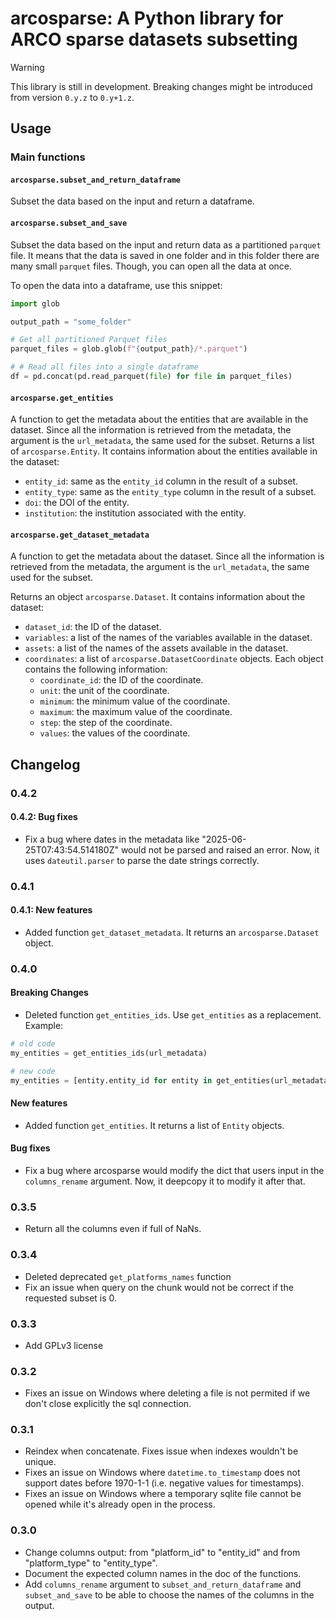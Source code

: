 # arcosparse: A Python library for ARCO sparse datasets subsetting

> [!WARNING]
> This library is still in development. Breaking changes might be introduced from version `0.y.z` to `0.y+1.z`.

## Usage

### Main functions

#### `arcosparse.subset_and_return_dataframe`

Subset the data based on the input and return a dataframe.

#### `arcosparse.subset_and_save`

Subset the data based on the input and return data as a partitioned `parquet` file.
It means that the data is saved in one folder and in this folder there are many small `parquet` files. Though, you can open all the data at once.

To open the data into a dataframe, use this snippet:

``` python
import glob

output_path = "some_folder" 

# Get all partitioned Parquet files
parquet_files = glob.glob(f"{output_path}/*.parquet")

# # Read all files into a single dataframe
df = pd.concat(pd.read_parquet(file) for file in parquet_files)
```

#### `arcosparse.get_entities`

A function to get the metadata about the entities that are available in the dataset. Since all the information is retrieved from the metadata, the argument is the `url_metadata`, the same used for the subset.
Returns a list of `arcosparse.Entity`. It contains information about the entities available in the dataset:

- `entity_id`: same as the `entity_id` column in the result of a subset.
- `entity_type`: same as the `entity_type` column in the result of a subset.
- `doi`: the DOI of the entity.
- `institution`: the institution associated with the entity.

#### `arcosparse.get_dataset_metadata`

A function to get the metadata about the dataset. Since all the information is retrieved from the metadata, the argument is the `url_metadata`, the same used for the subset.

Returns an object `arcosparse.Dataset`. It contains information about the dataset:

- `dataset_id`: the ID of the dataset.
- `variables`: a list of the names of the variables available in the dataset.
- `assets`: a list of the names of the assets available in the dataset.
- `coordinates`: a list of `arcosparse.DatasetCoordinate` objects. Each object contains the following information:
  - `coordinate_id`: the ID of the coordinate.
  - `unit`: the unit of the coordinate.
  - `minimum`: the minimum value of the coordinate.
  - `maximum`: the maximum value of the coordinate.
  - `step`: the step of the coordinate.
  - `values`: the values of the coordinate.

## Changelog

### 0.4.2

#### 0.4.2: Bug fixes

- Fix a bug where dates in the metadata like "2025-06-25T07:43:54.514180Z" would not be parsed and raised an error. Now, it uses `dateutil.parser` to parse the date strings correctly.

### 0.4.1

#### 0.4.1: New features

- Added function `get_dataset_metadata`. It returns an `arcosparse.Dataset` object.

### 0.4.0

#### Breaking Changes

- Deleted function `get_entities_ids`. Use `get_entities` as a replacement. Example:

``` python
# old code
my_entities = get_entities_ids(url_metadata)

# new code
my_entities = [entity.entity_id for entity in get_entities(url_metadata)]
```

#### New features

- Added function `get_entities`. It returns a list of `Entity` objects.

#### Bug fixes

- Fix a bug where arcosparse would modify the dict that users input in the `columns_rename` argument. Now, it deepcopy it to modify it after that.

### 0.3.5

- Return all the columns even if full of NaNs.

### 0.3.4

- Deleted deprecated `get_platforms_names` function
- Fix an issue when query on the chunk would not be correct if the requested subset is 0.

### 0.3.3

- Add GPLv3 license

### 0.3.2

- Fixes an issue on Windows where deleting a file is not permited if we don't close explicitly the sql connection.

### 0.3.1

- Reindex when concatenate. Fixes issue when indexes wouldn't be unique.
- Fixes an issue on Windows where `datetime.to_timestamp` does not support dates before 1970-1-1 (i.e. negative values for timestamps).
- Fixes an issue on Windows where a temporary sqlite file cannot be opened while it's already open in the process.

### 0.3.0

- Change columns output: from "platform_id" to "entity_id" and from "platform_type" to "entity_type".
- Document the expected column names in the doc of the functions.
- Add `columns_rename` argument to `subset_and_return_dataframe` and `subset_and_save` to be able to choose the names of the columns in the output.
